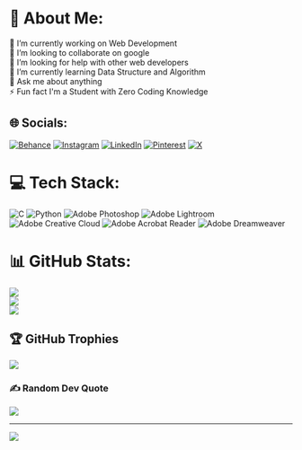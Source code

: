 # 💫 About Me:
🔭 I’m currently working on Web Development<br>👯 I’m looking to collaborate on google<br>🤝 I’m looking for help with other web developers<br>🌱 I’m currently learning Data Structure and Algorithm<br>💬 Ask me about anything<br>⚡ Fun fact I'm a Student with Zero Coding Knowledge


## 🌐 Socials:
[![Behance](https://img.shields.io/badge/Behance-1769ff?logo=behance&logoColor=white)](https://behance.net/sachinkumars9) [![Instagram](https://img.shields.io/badge/Instagram-%23E4405F.svg?logo=Instagram&logoColor=white)](https://instagram.com/sachinnxiii) [![LinkedIn](https://img.shields.io/badge/LinkedIn-%230077B5.svg?logo=linkedin&logoColor=white)](https://linkedin.com/in/sachin-kumar-singh-6a8431228) [![Pinterest](https://img.shields.io/badge/Pinterest-%23E60023.svg?logo=Pinterest&logoColor=white)](https://pinterest.com/@sachinsingh13112004) [![X](https://img.shields.io/badge/X-black.svg?logo=X&logoColor=white)](https://x.com/@SachinSing75233) 

# 💻 Tech Stack:
![C](https://img.shields.io/badge/c-%2300599C.svg?style=for-the-badge&logo=c&logoColor=white) ![Python](https://img.shields.io/badge/python-3670A0?style=for-the-badge&logo=python&logoColor=ffdd54) ![Adobe Photoshop](https://img.shields.io/badge/adobe%20photoshop-%2331A8FF.svg?style=for-the-badge&logo=adobe%20photoshop&logoColor=white) ![Adobe Lightroom](https://img.shields.io/badge/Adobe%20Lightroom-31A8FF.svg?style=for-the-badge&logo=Adobe%20Lightroom&logoColor=white) ![Adobe Creative Cloud](https://img.shields.io/badge/Adobe%20Creative%20Cloud-DA1F26.svg?style=for-the-badge&logo=Adobe%20Creative%20Cloud&logoColor=white) ![Adobe Acrobat Reader](https://img.shields.io/badge/Adobe%20Acrobat%20Reader-EC1C24.svg?style=for-the-badge&logo=Adobe%20Acrobat%20Reader&logoColor=white) ![Adobe Dreamweaver](https://img.shields.io/badge/Adobe%20Dreamweaver-FF61F6.svg?style=for-the-badge&logo=Adobe%20Dreamweaver&logoColor=white)
# 📊 GitHub Stats:
![](https://github-readme-stats.vercel.app/api?username=sachinn-alt&theme=flag-india&hide_border=true&include_all_commits=false&count_private=false)<br/>
![](https://github-readme-streak-stats.herokuapp.com/?user=sachinn-alt&theme=flag-india&hide_border=true)<br/>
![](https://github-readme-stats.vercel.app/api/top-langs/?username=sachinn-alt&theme=flag-india&hide_border=true&include_all_commits=false&count_private=false&layout=compact)

## 🏆 GitHub Trophies
![](https://github-profile-trophy.vercel.app/?username=sachinn-alt&theme=cobalt&no-frame=true&no-bg=true&margin-w=4)

### ✍️ Random Dev Quote
![](https://quotes-github-readme.vercel.app/api?type=vetical&theme=light)

---
[![](https://visitcount.itsvg.in/api?id=sachinn-alt&icon=7&color=12)](https://visitcount.itsvg.in)

<!-- Proudly created with GPRM ( https://gprm.itsvg.in ) -->
